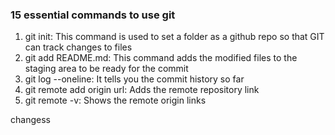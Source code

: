 
### 15 essential commands to use git

1. git init: This command is used to set a folder as a github repo so that GIT can track changes to files
2. git add README.md: This command adds the modified files to the staging area to be ready for the commit
3. git log --oneline: It tells you the commit history so far
4. git remote add origin url: Adds the remote repository link
5. git remote -v: Shows the remote origin links

changess
